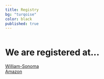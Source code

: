 ```yaml
---
title: Registry
bg: "turqoise"
color: black
published: true
---
```

<div class="row">
    
  <div class="small-12 large-12 columns registry">
    <h1>We are registered at... </h1>
  </div>
</div>
<div class="row registries">
  <div class="small-6 small-only-text-left medium-6 large-2 large-offset-4 text-right columns registry">
      <a href="https://secure.williams-sonoma.com/registry/w87rg6m8v8/registry-list.html">William-Sonoma</a>
  </div>
  <div class="small-6 small-only-text-right medium-6 large-2 text-left end columns registry">
    <a href="https://smile.amazon.com/registry/wedding/1K0H5WQD106BK">Amazon</a>
  </div>

</div>